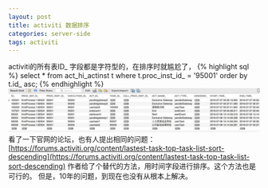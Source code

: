 ```yaml
---
layout: post
title: activiti 数据排序
categories: server-side
tags: activiti
---
```

activiti的所有表ID_ 字段都是字符型的，在排序时就尴尬了，
{% highlight sql %}
select * from act_hi_actinst t where t.proc_inst_id_ = '95001' order by t.id_ asc;
{% endhighlight %}
![img](../image/image2016070801.png)
看了一下官网的论坛，也有人提出相同的问题：
[https://forums.activiti.org/content/lastest-task-top-task-list-sort-descending](https://forums.activiti.org/content/lastest-task-top-task-list-sort-descending)
作者给了个替代的方法，用时间字段进行排序。这个方法也是可行的。
但是，10年的问题，到现在也没有从根本上解决。
